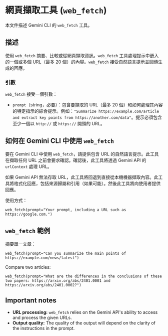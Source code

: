 # 網頁擷取工具 (`web_fetch`)

本文件描述 Gemini CLI 的 `web_fetch` 工具。

## 描述

使用 `web_fetch` 摘要、比較或從網頁擷取資訊。`web_fetch` 工具處理提示中嵌入的一個或多個 URL（最多 20 個）的內容。`web_fetch` 接受自然語言提示並回傳生成的回應。

### 引數

`web_fetch` 接受一個引數：

- `prompt`（string，必要）：包含要擷取的 URL（最多 20 個）和如何處理其內容的特定指示的綜合提示。例如：`"Summarize https://example.com/article and extract key points from https://another.com/data"`。提示必須包含至少一個以 `http://` 或 `https://` 開頭的 URL。

## 如何在 Gemini CLI 中使用 `web_fetch`

要在 Gemini CLI 中使用 `web_fetch`，請提供包含 URL 的自然語言提示。此工具在擷取任何 URL 之前會要求確認。確認後，此工具將透過 Gemini API 的 `urlContext` 處理 URL。

如果 Gemini API 無法存取 URL，此工具將回退到直接從本機機器擷取內容。此工具將格式化回應，包括來源歸屬和引用（如果可能）。然後此工具將向使用者提供回應。

使用方式：

```
web_fetch(prompt="Your prompt, including a URL such as https://google.com.")
```

## `web_fetch` 範例

摘要單一文章：

```
web_fetch(prompt="Can you summarize the main points of https://example.com/news/latest")
```

Compare two articles:

```
web_fetch(prompt="What are the differences in the conclusions of these two papers: https://arxiv.org/abs/2401.0001 and https://arxiv.org/abs/2401.0002?")
```

## Important notes

- **URL processing:** `web_fetch` relies on the Gemini API's ability to access and process the given URLs.
- **Output quality:** The quality of the output will depend on the clarity of the instructions in the prompt.
